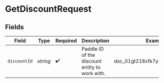 # GetDiscountRequest


## Fields

| Field                                          | Type                                           | Required                                       | Description                                    | Example                                        |
| ---------------------------------------------- | ---------------------------------------------- | ---------------------------------------------- | ---------------------------------------------- | ---------------------------------------------- |
| `discountId`                                   | *string*                                       | :heavy_check_mark:                             | Paddle ID of the discount entity to work with. | dsc_01gt218xfk7yztpvgmcazkes83                 |
